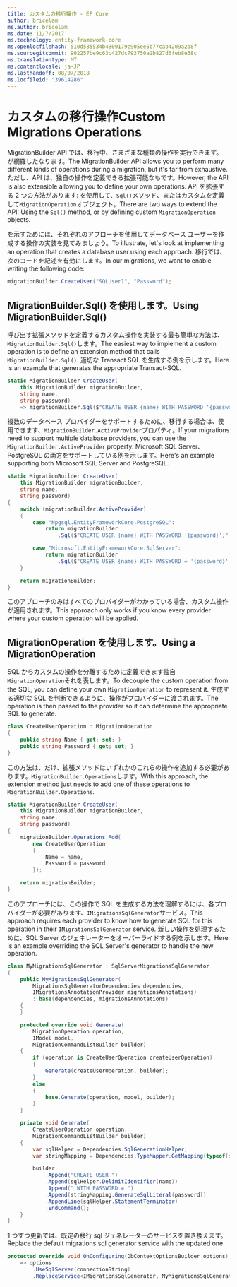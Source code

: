 ```yaml
---
title: カスタムの移行操作 - EF Core
author: bricelam
ms.author: bricelam
ms.date: 11/7/2017
ms.technology: entity-framework-core
ms.openlocfilehash: 510d585534b4809179c905ee5b77cab4209a2b8f
ms.sourcegitcommit: 902257be9c63c427dc793750a2b827d6feb8e38c
ms.translationtype: MT
ms.contentlocale: ja-JP
ms.lasthandoff: 08/07/2018
ms.locfileid: "39614286"
---
```

<a name="custom-migrations-operations"></a><span data-ttu-id="9b315-102">カスタムの移行操作</span><span class="sxs-lookup"><span data-stu-id="9b315-102">Custom Migrations Operations</span></span>
============================
<span data-ttu-id="9b315-103">MigrationBuilder API では、移行中、さまざまな種類の操作を実行できます。 が網羅したなります。</span><span class="sxs-lookup"><span data-stu-id="9b315-103">The MigrationBuilder API allows you to perform many different kinds of operations during a migration, but it's far from exhaustive.</span></span> <span data-ttu-id="9b315-104">ただし、API は、独自の操作を定義できる拡張可能なもです。</span><span class="sxs-lookup"><span data-stu-id="9b315-104">However, the API is also extensible allowing you to define your own operations.</span></span> <span data-ttu-id="9b315-105">API を拡張する 2 つの方法があります: を使用して、`Sql()`メソッド、またはカスタムを定義して`MigrationOperation`オブジェクト。</span><span class="sxs-lookup"><span data-stu-id="9b315-105">There are two ways to extend the API: Using the `Sql()` method, or by defining custom `MigrationOperation` objects.</span></span>

<span data-ttu-id="9b315-106">を示すためには、それぞれのアプローチを使用してデータベース ユーザーを作成する操作の実装を見てみましょう。</span><span class="sxs-lookup"><span data-stu-id="9b315-106">To illustrate, let's look at implementing an operation that creates a database user using each approach.</span></span> <span data-ttu-id="9b315-107">移行では、次のコードを記述を有効にします。</span><span class="sxs-lookup"><span data-stu-id="9b315-107">In our migrations, we want to enable writing the following code:</span></span>

``` csharp
migrationBuilder.CreateUser("SQLUser1", "Password");
```

<a name="using-migrationbuildersql"></a><span data-ttu-id="9b315-108">MigrationBuilder.Sql() を使用します。</span><span class="sxs-lookup"><span data-stu-id="9b315-108">Using MigrationBuilder.Sql()</span></span>
----------------------------
<span data-ttu-id="9b315-109">呼び出す拡張メソッドを定義するカスタム操作を実装する最も簡単な方法は、`MigrationBuilder.Sql()`します。</span><span class="sxs-lookup"><span data-stu-id="9b315-109">The easiest way to implement a custom operation is to define an extension method that calls `MigrationBuilder.Sql()`.</span></span>
<span data-ttu-id="9b315-110">適切な Transact SQL を生成する例を示します。</span><span class="sxs-lookup"><span data-stu-id="9b315-110">Here is an example that generates the appropriate Transact-SQL.</span></span>

``` csharp
static MigrationBuilder CreateUser(
    this MigrationBuilder migrationBuilder,
    string name,
    string password)
    => migrationBuilder.Sql($"CREATE USER {name} WITH PASSWORD '{password}';");
```

<span data-ttu-id="9b315-111">複数のデータベース プロバイダーをサポートするために、移行する場合は、使用できます、`MigrationBuilder.ActiveProvider`プロパティ。</span><span class="sxs-lookup"><span data-stu-id="9b315-111">If your migrations need to support multiple database providers, you can use the `MigrationBuilder.ActiveProvider` property.</span></span> <span data-ttu-id="9b315-112">Microsoft SQL Server、PostgreSQL の両方をサポートしている例を示します。</span><span class="sxs-lookup"><span data-stu-id="9b315-112">Here's an example supporting both Microsoft SQL Server and PostgreSQL.</span></span>

``` csharp
static MigrationBuilder CreateUser(
    this MigrationBuilder migrationBuilder,
    string name,
    string password)
{
    switch (migrationBuilder.ActiveProvider)
    {
        case "Npgsql.EntityFrameworkCore.PostgreSQL":
            return migrationBuilder
                .Sql($"CREATE USER {name} WITH PASSWORD '{password}';");

        case "Microsoft.EntityFrameworkCore.SqlServer":
            return migrationBuilder
                .Sql($"CREATE USER {name} WITH PASSWORD = '{password}';");
    }

    return migrationBuilder;
}
```

<span data-ttu-id="9b315-113">このアプローチのみはすべてのプロバイダーがわかっている場合、カスタム操作が適用されます。</span><span class="sxs-lookup"><span data-stu-id="9b315-113">This approach only works if you know every provider where your custom operation will be applied.</span></span>

<a name="using-a-migrationoperation"></a><span data-ttu-id="9b315-114">MigrationOperation を使用します。</span><span class="sxs-lookup"><span data-stu-id="9b315-114">Using a MigrationOperation</span></span>
---------------------------
<span data-ttu-id="9b315-115">SQL からカスタムの操作を分離するために定義できます独自`MigrationOperation`それを表します。</span><span class="sxs-lookup"><span data-stu-id="9b315-115">To decouple the custom operation from the SQL, you can define your own `MigrationOperation` to represent it.</span></span> <span data-ttu-id="9b315-116">生成する適切な SQL を判断できるように、操作がプロバイダーに渡されます。</span><span class="sxs-lookup"><span data-stu-id="9b315-116">The operation is then passed to the provider so it can determine the appropriate SQL to generate.</span></span>

``` csharp
class CreateUserOperation : MigrationOperation
{
    public string Name { get; set; }
    public string Password { get; set; }
}
```

<span data-ttu-id="9b315-117">この方法は、だけ、拡張メソッドはいずれかのこれらの操作を追加する必要があります。`MigrationBuilder.Operations`します。</span><span class="sxs-lookup"><span data-stu-id="9b315-117">With this approach, the extension method just needs to add one of these operations to `MigrationBuilder.Operations`.</span></span>

``` csharp
static MigrationBuilder CreateUser(
    this MigrationBuilder migrationBuilder,
    string name,
    string password)
{
    migrationBuilder.Operations.Add(
        new CreateUserOperation
        {
            Name = name,
            Password = password
        });

    return migrationBuilder;
}
```

<span data-ttu-id="9b315-118">このアプローチには、この操作で SQL を生成する方法を理解するには、各プロバイダーが必要があります、`IMigrationsSqlGenerator`サービス。</span><span class="sxs-lookup"><span data-stu-id="9b315-118">This approach requires each provider to know how to generate SQL for this operation in their `IMigrationsSqlGenerator` service.</span></span> <span data-ttu-id="9b315-119">新しい操作を処理するために、SQL Server のジェネレーターをオーバーライドする例を示します。</span><span class="sxs-lookup"><span data-stu-id="9b315-119">Here is an example overriding the SQL Server's generator to handle the new operation.</span></span>

``` csharp
class MyMigrationsSqlGenerator : SqlServerMigrationsSqlGenerator
{
    public MyMigrationsSqlGenerator(
        MigrationsSqlGeneratorDependencies dependencies,
        IMigrationsAnnotationProvider migrationsAnnotations)
        : base(dependencies, migrationsAnnotations)
    {
    }

    protected override void Generate(
        MigrationOperation operation,
        IModel model,
        MigrationCommandListBuilder builder)
    {
        if (operation is CreateUserOperation createUserOperation)
        {
            Generate(createUserOperation, builder);
        }
        else
        {
            base.Generate(operation, model, builder);
        }
    }

    private void Generate(
        CreateUserOperation operation,
        MigrationCommandListBuilder builder)
    {
        var sqlHelper = Dependencies.SqlGenerationHelper;
        var stringMapping = Dependencies.TypeMapper.GetMapping(typeof(string));

        builder
            .Append("CREATE USER ")
            .Append(sqlHelper.DelimitIdentifier(name))
            .Append(" WITH PASSWORD = ")
            .Append(stringMapping.GenerateSqlLiteral(password))
            .AppendLine(sqlHelper.StatementTerminator)
            .EndCommand();
    }
}
```

<span data-ttu-id="9b315-120">1 つずつ更新では、既定の移行 sql ジェネレーターのサービスを置き換えます。</span><span class="sxs-lookup"><span data-stu-id="9b315-120">Replace the default migrations sql generator service with the updated one.</span></span>

``` csharp
protected override void OnConfiguring(DbContextOptionsBuilder options)
    => options
        .UseSqlServer(connectionString)
        .ReplaceService<IMigrationsSqlGenerator, MyMigrationsSqlGenerator>();
```
